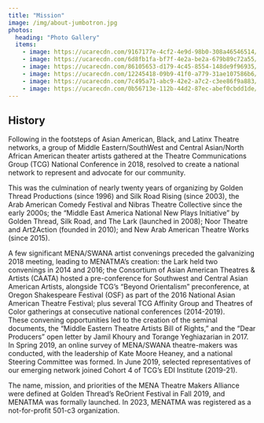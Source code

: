 ```yaml
---
title: "Mission"
image: /img/about-jumbotron.jpg
photos:
  heading: "Photo Gallery"
  items:
    - image: https://ucarecdn.com/9167177e-4cf2-4e9d-98b0-308a46546514/
    - image: https://ucarecdn.com/6d8fb1fa-bf7f-4e2a-be2a-679b89c72a55/
    - image: https://ucarecdn.com/86105653-d179-4c45-8554-148de9f96935/
    - image: https://ucarecdn.com/12245418-09b9-41f0-a779-31ae107586b6/
    - image: https://ucarecdn.com/7c495a71-abc9-42e2-a7c2-c3ee86f9a883/
    - image: https://ucarecdn.com/0b56713e-112b-44d2-87ec-abef0cbdd1de/
---
```


## History  

Following in the footsteps of Asian American, Black, and Latinx Theatre networks, a group of Middle Eastern/SouthWest and Central Asian/North African American theater artists gathered at the Theatre Communications Group (TCG) National Conference in 2018, resolved to create a national network to represent and advocate for our community.  

This was the culmination of nearly twenty years of organizing by Golden Thread Productions (since 1996) and Silk Road Rising (since 2003), the Arab American Comedy Festival and Nibras Theatre Collective since the early 2000s; the “Middle East America National New Plays Initiative” by Golden Thread, Silk Road, and The Lark (launched in 2008); Noor Theatre and Art2Action (founded in 2010); and New Arab American Theatre Works (since 2015).  

A few significant MENA/SWANA artist convenings preceded the galvanizing 2018 meeting, leading to MENATMA’s creation: the Lark held two convenings in 2014 and 2016; the Consortium of Asian American Theatres & Artists (CAATA) hosted a pre-conference for Southwest and Central Asian American Artists, alongside TCG’s “Beyond Orientalism” preconference, at Oregon Shakespeare Festival (OSF) as part of the 2016 National Asian American Theatre Festival; plus several TCG Affinity Group and Theatres of Color gatherings at consecutive national conferences (2014-2019).  
​
These convening opportunities led to the creation of the seminal documents, the “Middle Eastern Theatre Artists Bill of Rights,” and the “Dear Producers” open letter by Jamil Khoury and Torange Yeghiazarian in 2017. In Spring 2019, an online survey of MENA/SWANA theatre-makers was conducted, with the leadership of Kate Moore Heaney, and a national Steering Committee was formed. In June 2019, selected representatives of our emerging network joined Cohort 4 of TCG’s EDI Institute (2019-21).  

The name, mission, and priorities of the MENA Theatre Makers Alliance were defined at Golden Thread’s ReOrient Festival in Fall 2019, and MENATMA was formally launched. In 2023, MENATMA was registered as a not-for-profit 501-c3 organization.  
